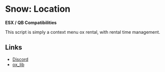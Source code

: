 # Snow: Location

**ESX / QB Compatibilities**

This script is simply a context menu ox rental, with rental time management.

## Links
* [Discord](https://discord.gg/ukfRXtbZ)
* [ox_lib](https://github.com/overextended/ox_lib/releases/)


